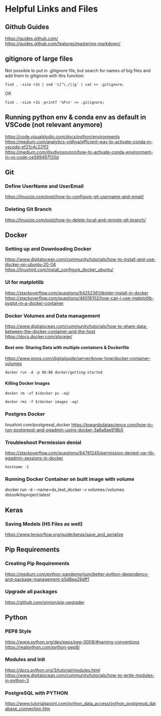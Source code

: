 # Helpful Links and Files

## Github Guides
https://guides.github.com/  
https://guides.github.com/features/mastering-markdown/

## gitignore of large files  
  
Not possible to put in .gitignore file, but search for names of big files and add them to gitignore with this function:  

```
find . -size +1G | sed 's|^\./||g' | cat >> .gitignore;
```
OR  
````
find . -size +1G -printf '%P\n' >> .gitignore;
````

## Running python env & conda env as default in VSCode (not relevant anymore)
https://code.visualstudio.com/docs/python/environments
https://medium.com/analytics-vidhya/efficient-way-to-activate-conda-in-vscode-ef21c4c231f2  
https://medium.com/@udiyosovzon/how-to-activate-conda-environment-in-vs-code-ce599497f20d


## Git
### Define UserName and UserEmail
https://linuxize.com/post/how-to-configure-git-username-and-email/
### Deleting Git Branch
https://linuxize.com/post/how-to-delete-local-and-remote-git-branch/

## Docker
### Setting up and Downloading Docker
https://www.digitalocean.com/community/tutorials/how-to-install-and-use-docker-on-ubuntu-20-04
https://linuxhint.com/install_configure_docker_ubuntu/

### UI for matplotlib
https://stackoverflow.com/questions/64252361/tkinter-install-in-docker
https://stackoverflow.com/questions/46018102/how-can-i-use-matplotlib-pyplot-in-a-docker-container

### Docker Volumes and Data management
https://www.digitalocean.com/community/tutorials/how-to-share-data-between-the-docker-container-and-the-host
https://docs.docker.com/storage/
#### Best one: Sharing Data with multiple containers & Dockerfile
https://www.ionos.com/digitalguide/server/know-how/docker-container-volumes

````
docker run -d -p 80:80 docker/getting-started
````

#### Killing Docker Images
````
docker rm -vf $(docker ps -aq)
````

````
docker rmi -f $(docker images -aq)
````

### Postgres Docker
linuxhint.com/postgresql_docker
https://towardsdatascience.com/how-to-run-postgresql-and-pgadmin-using-docker-3a6a8ae918b5
### Troubleshoot Permission denial
https://stackoverflow.com/questions/64781245/permission-denied-var-lib-pgadmin-sessions-in-docker

```
hostname -I
```

### Running Docker Container on built image with volume
docker run -d --name=ds_test_docker -v volumes:/volumes dstoolkitsproject:latest

## Keras

### Saving Models (H5 Files as well)
https://www.tensorflow.org/guide/keras/save_and_serialize


## Pip Requirements

### Creating Pip Requirements
https://medium.com/python-pandemonium/better-python-dependency-and-package-management-b5d8ea29dff1

### Upgrade all packages 
https://github.com/simion/pip-upgrader


## Python

### PEP8 Style
https://www.python.org/dev/peps/pep-0008/#naming-conventions
https://realpython.com/python-pep8/

### Modules and Init
https://docs.python.org/3/tutorial/modules.html
https://www.digitalocean.com/community/tutorials/how-to-write-modules-in-python-3

### PostgreSQL with PYTHON
https://www.tutorialspoint.com/python_data_access/python_postgresql_database_connection.htm


